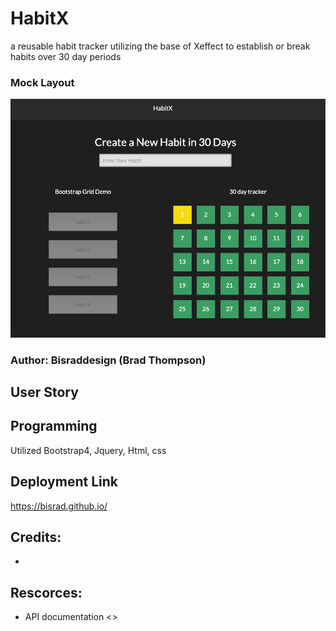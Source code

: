 # HabitX
a reusable habit tracker utilizing the base of Xeffect to establish or break habits over 30 day periods 

### Mock Layout

![](exmpl_tracker.png)

### Author: Bisraddesign (Brad Thompson)

## User Story 

## Programming 

Utilized Bootstrap4, Jquery, Html, css

## Deployment Link

<https://bisrad.github.io/>

## Credits:

- 

## Rescorces:

- API documentation <>